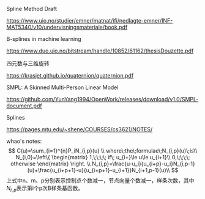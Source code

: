 Spline Method Draft

https://www.uio.no/studier/emner/matnat/ifi/nedlagte-emner/INF-MAT5340/v10/undervisningsmateriale/book.pdf



B-splines in machine learning

https://www.duo.uio.no/bitstream/handle/10852/61162/thesisDouzette.pdf



四元数与三维旋转

https://krasjet.github.io/quaternion/quaternion.pdf



SMPL: A Skinned Multi-Person Linear Model

https://github.com/YunYang1994/OpenWork/releases/download/v1.0/SMPL-document.pdf



Splines

https://pages.mtu.edu/~shene/COURSES/cs3621/NOTES/

whao's notes:
$$
C(u)=\sum_{i=1}^{n}P_iN_{i,p}(u) \\
where\;the\;formulae\;N_{i,p}(u)\;is\\
N_{i,0}=\left\{
\begin{matrix}
1,\;\;\;\;  if\; u_{i+}\le u\le u_{i+1}\\
0,\;\;\;\;  otherwise
\end{matrix}
\right.
\\
N_{i,p}=\frac{u-u_i}{u_{i+p}-u_i}N_{i,p-1}(u)+\frac{u_{i+p+1}-u}{u_{i+p+1}-u_{i+1}}N_{i+1,p-1}(u)\\
$$
上式中n、m、p分别表示控制点个数减一，节点向量个数减一，样条次数，其中$N_{i,p}$表示第i个p次B样条基函数。